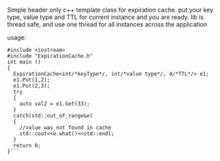 Simple header only c++ template class for expiration cache. 
put your key type, value type and TTL for current instance and you are ready. 
lib is thread safe, and use one thread for all instances across the application


usage:

```
#include <iostream>
#include "ExpirationCache.h"
int main ()
{
  ExpirationCache<int/*keyType*/, int/*value type*/, 4/*TTL*/> e1;
  e1.Put(1,2);
  e1.Put(2,3);
  try
  {
    auto val2 = e1.Get(33);
  }
  catch(std::out_of_range&e)
  {
    //value was not found in cache
    std::cout<<e.what()<<std::endl;
  }
  return 0;
}```
